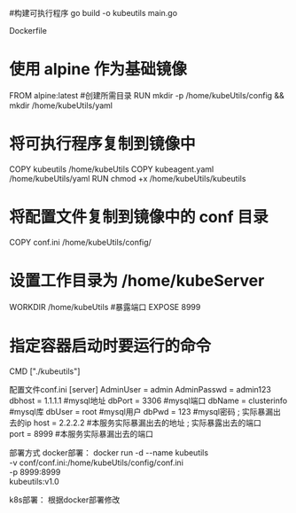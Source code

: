 #构建可执行程序
go build -o kubeutils main.go

Dockerfile
# 使用 alpine 作为基础镜像
FROM alpine:latest
#创建所需目录
RUN mkdir -p /home/kubeUtils/config && mkdir /home/kubeUtils/yaml 
# 将可执行程序复制到镜像中
COPY kubeutils /home/kubeUtils
COPY kubeagent.yaml /home/kubeUtils/yaml
RUN chmod +x /home/kubeUtils/kubeutils
# 将配置文件复制到镜像中的 conf 目录
COPY conf.ini /home/kubeUtils/config/
# 设置工作目录为 /home/kubeServer
WORKDIR /home/kubeUtils
#暴露端口
EXPOSE 8999
# 指定容器启动时要运行的命令
CMD ["./kubeutils"]

配置文件conf.ini
[server]
AdminUser   = admin
AdminPasswd = admin123
dbhost = 1.1.1.1    #mysql地址
dbPort = 3306       #mysql端口
dbName = clusterinfo  #mysql库
dbUser = root       #mysql用户
dbPwd  = 123    #mysql密码
; 实际暴漏出去的ip
host = 2.2.2.2       #本服务实际暴漏出去的地址
; 实际暴露出去的端口   
port = 8999           #本服务实际暴漏出去的端口

部署方式
docker部署：
docker run -d --name kubeutils \
        -v conf/conf.ini:/home/kubeUtils/config/conf.ini \
        -p 8999:8999 \
        kubeutils:v1.0

k8s部署：
根据docker部署修改
